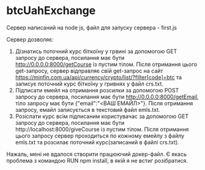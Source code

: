 # btcUahExchange

Сервер написаний на node js, файл для запуску сервера - first.js 

Сервер дозволяє:
1) Дізнатись поточний курс біткоїну у грвині за допомогою GET запросу до сервера, посилання має бути http://0.0.0.0:8000/getCourse із пустим тілом. Після отримання цього get-запросу, сервер відправляє свій get-запрос на сайт https://minfin.com.ua/api/currency/crypto/list/?filter[code]=btc та записує поточний курс біткоїну у гривнях у файл crs.txt.
2) Підписати емейл на отримання розсилки за допомогою POST запросу до сервера, посилання має бути http://0.0.0.0:8000/getEmail, тіло запросу має бути 
{"email":"<ВАШ ЕМАЙЛ>"}. Після отримання запросу, емайл записується в текстовий файл emls.txt.
3) Розіслати курс всім підписаним користувачас за допомогою GET запросу до сервера, посилання має бути http://localhost:8000/giveCourse із пустим тілом. Після отримання цього запросу сервер проходиться по кожному емейлу з файлу emls.txt та розсилає поточний курс(записаний в файлі crs.txt).

Нажаль, мені не вдалося створити працюючий докер-файл. Є якась проблема з командою RUN npm install, в якій я не встиг розібратися. 

